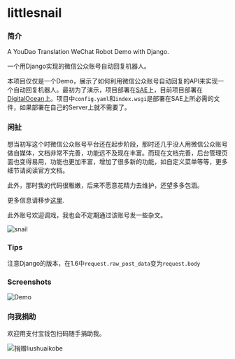 littlesnail
===========
### 简介
A YouDao Translation WeChat Robot Demo with Django.

一个用Django实现的微信公众账号自动回复机器人。

本项目仅仅是一个Demo，展示了如何利用微信公众账号自动回复的API来实现一个自动回复机器人。最初为了演示，项目部署在[SAE](http://sae.sina.com.cn/)上，目前项目部署在[DigitalOcean](https://www.digitalocean.com/?refcode=22b5cd61f32c)上。项目中`config.yaml`和`index.wsgi`是部署在SAE上所必需的文件，如果部署在自己的Server上就不需要了。

### 闲扯
想当初写这个时微信公众账号平台还在起步阶段，那时还几乎没人用微信公众账号做自媒体，文档非常不完善，功能远不及现在丰富。而现在文档完善，后台管理页面也变得易用，功能也更加丰富，增加了很多新的功能，如自定义菜单等等，更多细节请阅读官方文档。

此外，那时我的代码很稚嫩，后来不愿意花精力去维护，还望多多包涵。

更多信息请移步[这里](http://blog.vars.me/blog/2012/12/31/wei-xin-ji-qi-ren-xiao-gua-niu-you-dao-fan-yi-xiao-zhu-shou-django-plus-sae-plus-wei-xin-gong-zhong-zhang-hao-zi-dong-hui-fu-kai-fang-jie-kou/).

此外账号欢迎调戏，我也会不定期通过该账号发一些杂文。

![snail](./img/snail.jpg)

### Tips
注意Django的版本，在1.6中`request.raw_post_data`变为`request.body`

### Screenshots
![Demo](./img/demo.png)


### 向我捐助
欢迎用支付宝钱包扫码随手捐助我。 

![捐赠liushuaikobe](./img/alipay.png)
